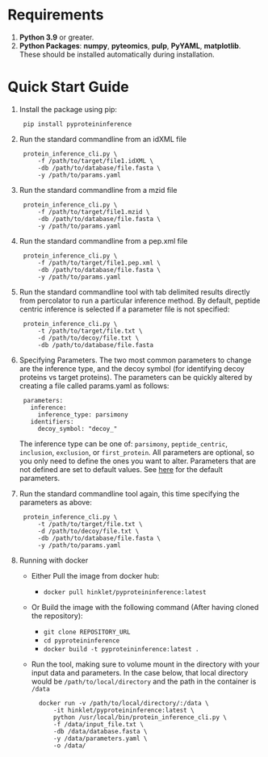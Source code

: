 # Requirements

1. __Python 3.9__ or greater.
2. __Python Packages__:
   __numpy__, __pyteomics__, __pulp__, __PyYAML__, __matplotlib__. These should be installed automatically during installation.
		
# Quick Start Guide
1. Install the package using pip:
   
		pip install pyproteininference
   
2. Run the standard commandline from an idXML file 

		protein_inference_cli.py \
			-f /path/to/target/file1.idXML \
			-db /path/to/database/file.fasta \
			-y /path/to/params.yaml

3. Run the standard commandline from a mzid file 

		protein_inference_cli.py \
			-f /path/to/target/file1.mzid \
			-db /path/to/database/file.fasta \
			-y /path/to/params.yaml

4. Run the standard commandline from a pep.xml file 

		protein_inference_cli.py \
			-f /path/to/target/file1.pep.xml \
			-db /path/to/database/file.fasta \
			-y /path/to/params.yaml

5. Run the standard commandline tool with tab delimited results directly from percolator to run a particular inference method. By default, peptide centric inference is selected if a parameter file is not specified:

		protein_inference_cli.py \
			-t /path/to/target/file.txt \
			-d /path/to/decoy/file.txt \
			-db /path/to/database/file.fasta 

6. Specifying Parameters. 
The two most common parameters to change are the inference type, and the decoy symbol (for identifying decoy proteins vs target proteins).
The parameters can be quickly altered by creating a file called params.yaml as follows:

		parameters:
		  inference:
			inference_type: parsimony
		  identifiers:
			decoy_symbol: "decoy_"

	The inference type can be one of: `parsimony`, `peptide_centric`, `inclusion`, `exclusion`, or `first_protein`.
	All parameters are optional, so you only need to define the ones you want to alter. Parameters that are not defined are set to default values.
	See [here](parameters.md#default-parameters) for the default parameters.

7. Run the standard commandline tool again, this time specifying the parameters as above:
		
		protein_inference_cli.py \
			-t /path/to/target/file.txt \
			-d /path/to/decoy/file.txt \
			-db /path/to/database/file.fasta \
			-y /path/to/params.yaml

8. Running with docker
	
	- Either Pull the image from docker hub:
		- `docker pull hinklet/pyproteininference:latest`
	- Or Build the image with the following command (After having cloned the repository):
	  	- `git clone REPOSITORY_URL`
	  	- `cd pyproteininference`
		- `docker build -t pyproteininference:latest .`
	- Run the tool, making sure to volume mount in the directory with your input data and parameters. In the case below, that local directory would be `/path/to/local/directory` and the path in the container is `/data`

			docker run -v /path/to/local/directory/:/data \
				-it hinklet/pyproteininference:latest \
				python /usr/local/bin/protein_inference_cli.py \
				-f /data/input_file.txt \
				-db /data/database.fasta \
				-y /data/parameters.yaml \
				-o /data/
	
